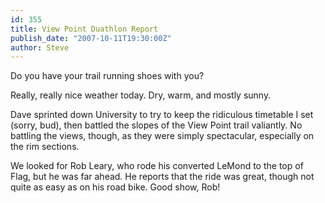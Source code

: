 ```yaml
---
id: 355
title: View Point Duathlon Report
publish_date: "2007-10-11T19:30:00Z"
author: Steve
---
```

  
Do you have your trail running shoes with you?

Really, really nice weather today. Dry, warm, and mostly sunny.

Dave sprinted down University to try to keep the ridiculous timetable I set (sorry, bud), then battled the slopes of the View Point trail valiantly. No battling the views, though, as they were simply spectacular, especially on the rim sections.

We looked for Rob Leary, who rode his converted LeMond to the top of Flag, but he was far ahead. He reports that the ride was great, though not quite as easy as on his road bike. Good show, Rob!
